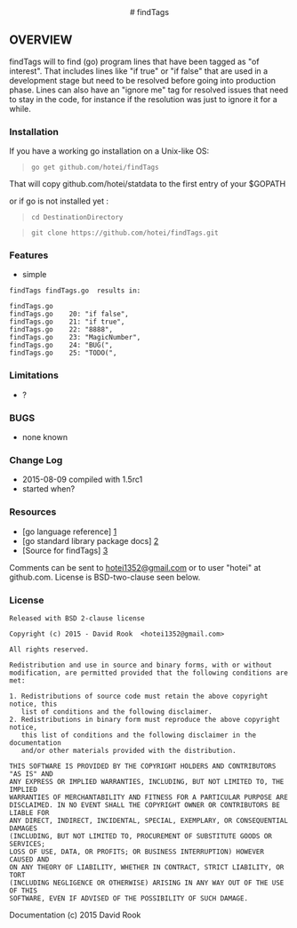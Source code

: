 <center>
# findTags
</center>

## OVERVIEW

findTags will to find (go) program lines that have been tagged as "of interest".
That includes lines like "if true" or "if false" that are used in a development
stage but need to be resolved before going into production phase. Lines can 
also have an "ignore me" tag for resolved issues that need to stay in the code,
for instance if the resolution was just to ignore it for a while.

### Installation

If you have a working go installation on a Unix-like OS:

> ```go get github.com/hotei/findTags```

That will copy github.com/hotei/statdata to the first entry of your $GOPATH

or if go is not installed yet :

> ```cd DestinationDirectory```

> ```git clone https://github.com/hotei/findTags.git```

### Features
* simple

```
findTags findTags.go  results in:

findTags.go
findTags.go    20: "if false",
findTags.go    21: "if true",
findTags.go    22: "8888",
findTags.go    23: "MagicNumber",
findTags.go    24: "BUG(",
findTags.go    25: "TODO(",
```

### Limitations

* ?

### BUGS
* none known

### Change Log
* 2015-08-09 compiled with 1.5rc1
* started when?

 
### Resources

* [go language reference] [1] 
* [go standard library package docs] [2]
* [Source for findTags] [3]

[1]: http://golang.org/ref/spec/ "go reference spec"
[2]: http://golang.org/pkg/ "go package docs"
[3]: http://github.com/hotei/findTags "github.com/hotei/findTags"

Comments can be sent to <hotei1352@gmail.com> or to user "hotei" at github.com.
License is BSD-two-clause seen below.

### License
```
Released with BSD 2-clause license 

Copyright (c) 2015 - David Rook  <hotei1352@gmail.com>

All rights reserved.

Redistribution and use in source and binary forms, with or without
modification, are permitted provided that the following conditions are met: 

1. Redistributions of source code must retain the above copyright notice, this
   list of conditions and the following disclaimer. 
2. Redistributions in binary form must reproduce the above copyright notice,
   this list of conditions and the following disclaimer in the documentation
   and/or other materials provided with the distribution. 

THIS SOFTWARE IS PROVIDED BY THE COPYRIGHT HOLDERS AND CONTRIBUTORS "AS IS" AND
ANY EXPRESS OR IMPLIED WARRANTIES, INCLUDING, BUT NOT LIMITED TO, THE IMPLIED
WARRANTIES OF MERCHANTABILITY AND FITNESS FOR A PARTICULAR PURPOSE ARE
DISCLAIMED. IN NO EVENT SHALL THE COPYRIGHT OWNER OR CONTRIBUTORS BE LIABLE FOR
ANY DIRECT, INDIRECT, INCIDENTAL, SPECIAL, EXEMPLARY, OR CONSEQUENTIAL DAMAGES
(INCLUDING, BUT NOT LIMITED TO, PROCUREMENT OF SUBSTITUTE GOODS OR SERVICES;
LOSS OF USE, DATA, OR PROFITS; OR BUSINESS INTERRUPTION) HOWEVER CAUSED AND
ON ANY THEORY OF LIABILITY, WHETHER IN CONTRACT, STRICT LIABILITY, OR TORT
(INCLUDING NEGLIGENCE OR OTHERWISE) ARISING IN ANY WAY OUT OF THE USE OF THIS
SOFTWARE, EVEN IF ADVISED OF THE POSSIBILITY OF SUCH DAMAGE.
```

Documentation (c) 2015 David Rook
